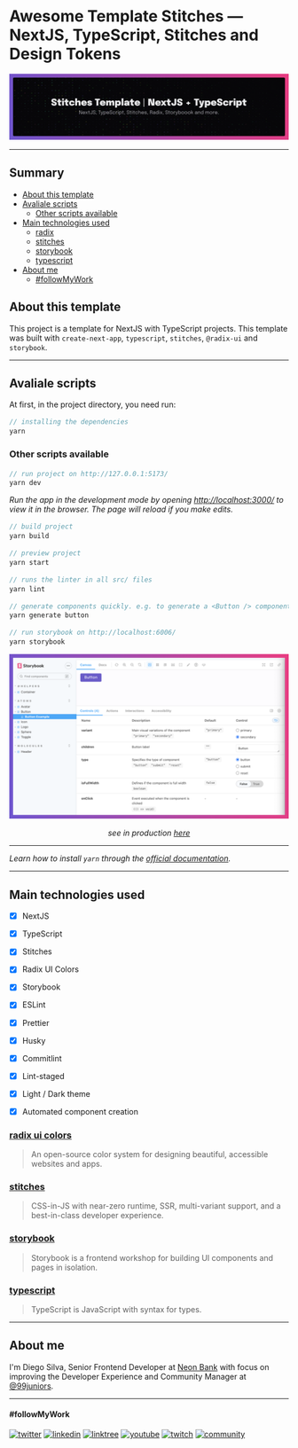 # Awesome Template Stitches — NextJS, TypeScript, Stitches and Design Tokens

<img src="./public/assets/images/stitches-template-cover.png" />

---
## Summary

  - [About this template](#about-this-template)
  - [Avaliale scripts](#avaliale-scripts)
    - [Other scripts available](#other-scripts-available)
  - [Main technologies used](#main-technologies-used)
    - [radix](#radix)
    - [stitches](#stitches)
    - [storybook](#storybook)
    - [typescript](#typescript)
  - [About me](#about-me)
      - [#followMyWork](#followmywork)

## About this template

This project is a template for NextJS with TypeScript projects. This template was built with `create-next-app`, `typescript`, `stitches`, `@radix-ui` and `storybook`.

---

## Avaliale scripts

At first, in the project directory, you need run:

```jsx
// installing the dependencies
yarn
```

### Other scripts available

```jsx
// run project on http://127.0.0.1:5173/
yarn dev
```

_Run the app in the development mode by opening [ http://localhost:3000/]( http://localhost:3000/) to view it in the browser. The page will reload if you make edits._

```jsx
// build project
yarn build
```

```jsx
// preview project
yarn start
```
```jsx
// runs the linter in all src/ files
yarn lint
```

```jsx
// generate components quickly. e.g. to generate a <Button /> component, run:
yarn generate button
```

```jsx
// run storybook on http://localhost:6006/
yarn storybook
```
<img src="./public/assets/images/storybook.png" />
<p align="center"><i>see in production <a href="https://awesome-template-stitches-storybook.vercel.app/?path=/story/atoms-button--button-example&args=variant:secondary">here</a></i></p>

---

_Learn how to install `yarn` through the [official documentation](https://yarnpkg.com/)._

---

## Main technologies used

- [x] NextJS
- [x] TypeScript
- [x] Stitches
- [x] Radix UI Colors
- [x] Storybook
- [x] ESLint
- [x] Prettier
- [x] Husky
- [x] Commitlint
- [x] Lint-staged
- [x] Light / Dark theme
- [x] Automated component creation


### [radix ui colors](https://www.radix-ui.com/colors)
> An open-source color system for designing beautiful, accessible websites and apps.

### [stitches](https://stitches.dev/)
> CSS-in-JS with near-zero runtime, SSR, multi-variant support, and a best-in-class developer experience.

### [storybook](https://storybook.js.org/)
> Storybook is a frontend workshop for building UI components and pages in isolation.

### [typescript](https://www.typescriptlang.org/)
> TypeScript is JavaScript with syntax for types.

---

## About me

I'm Diego Silva, Senior Frontend Developer at [Neon Bank](https://neon.com.br/) with focus on improving the Developer Experience and Community Manager at [@99juniors](https://github.com/99juniors).

---

#### #followMyWork

[![twitter](https://img.shields.io/badge/twitter-@diegosilvatech-00acee?style=for-the-badge&logo=twitter)](https://twitter.com/diegosilvatech)
[![linkedin](https://img.shields.io/badge/linkedin-@diegosilvatech-0e76a8?style=for-the-badge&logo=linkedin&logoColor=%230e76a8)](https://linkedin.com/in/diegosilvatech)
[![linktree](https://img.shields.io/badge/linktree-@diegosilvatech-11c76f?style=for-the-badge&logo=linktree)](https://linktr.ee/diegosilvatech)
[![youtube](https://img.shields.io/badge/youtube-@diegosilvatech-cc0000?style=for-the-badge&logo=youtube&logoColor=%23cc0000)](https://www.youtube.com/channel/UCECVV8ODiaQtur7EyS73i1g/videos)
[![twitch](https://img.shields.io/badge/twitch-@diegosilvatech-6441a5?style=for-the-badge&logo=twitch)](https://www.twitch.tv/diegosilvatech)
[![community](https://img.shields.io/badge/community-@99juniors-5865f2?style=for-the-badge&logo=discord&logoColor=%235865f2)](https://discord.com/invite/P5YmPENeqd)